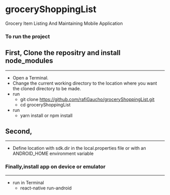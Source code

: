 # groceryShoppingList
Grocery Item Listing And Maintaining Mobile Application

### To run the project



## First, Clone the repositry and install node_modules
--------
  - Open a Terminal.  
  - Change the current working directory to the location where you want the cloned directory to be made.
  - run
    - git clone https://github.com/rafiGaucho/groceryShoppingList.git
    - cd groceryShoppingList
  - run
    - yarn install or npm install


## Second,
--------
  - Define location with sdk.dir in the local.properties file or with an ANDROID_HOME environment variable

###  Finally,install app on device or emulator
--------
  - run in Terminal
     - react-native run-android

